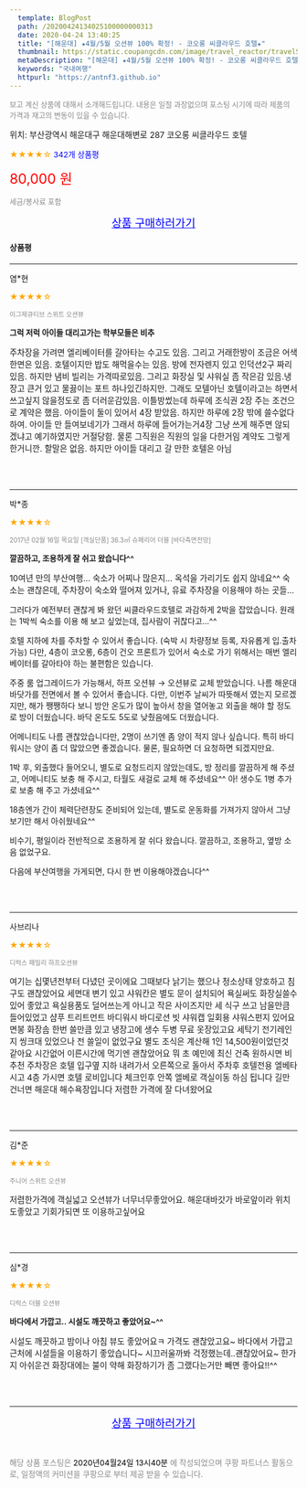 ```yaml
---
  template: BlogPost
  path: /20200424134025100000000313
  date: 2020-04-24 13:40:25
  title: "[해운대] ★4월/5월 오션뷰 100% 확정! - 코오롱 씨클라우드 호텔★"
  thumbnail: https://static.coupangcdn.com/image/travel_reactor/travelSeller/hotel/A00079695/25860848-34c6-4d10-92bc-b5508b28b5f0.jpg
  metaDescription: "[해운대] ★4월/5월 오션뷰 100% 확정! - 코오롱 씨클라우드 호텔★,국내여행"
  keywords: "국내여행"
  httpurl: "https://antnf3.github.io"
---
```

  
<span style="color: #888;font-size:0.8rem">보고 계신 상품에 대해서 소개해드립니다.
내용은 일절 과장없으며 포스팅 시기에 따라 제품의 가격과 재고의 변동이 있을 수 있습니다.</span>
  
<span style="font-size: 0.9rem;">위치: 부산광역시 해운대구 해운대해변로 287 코오롱 씨클라우드 호텔</span>
  
<span style="color: orange;">★★★★☆</span> <span style="color: blue;font-size: 0.85rem;">342개 상품평</span>
  
<span style="color: red;font-size: 1.5rem;">80,000 원</span>
  
<span style="color: #888;font-size:0.8rem">세금/봉사료 포함</span>





<p align="center"><a href="http://me2.do/GbxeS72Q" style="font-size: 1.2rem; color: blue;">상품 구매하러가기</a></p>

#### 상품평
  
---
  
염*현
    
<span style="color: orange;">★★★★☆</span>
    
<span style="color: #888;font-size:0.7rem">이그제큐티브 스위트 오션뷰</span>
    
<span style="font-size:0.85rem">**그럭 저럭  아이들 대리고가는 학부모들은 비추**</span>
    
<span style="font-size: 0.9rem;">주차장을 가려면 엘리베이터를 갈아타는 수고도 있음. 그리고 거래한방이 조금은 어색한면은 있음. 호텔이지만 밥도 해먹을수는 있음. 방에 전자렌지 있고 인덕션2구 짜리있음.  하지만 냄비 빌리는 가격따로있음. 그리고 화장실 및 샤워실 좀 작은감 있음.냉장고 큰거 있고  물끓이는 포트 하나있긴하지만. 그래도 모텔아닌 호텔이라고는 하면서 쓰고싶지 않을정도로 좀 더러운감있음. 이틀방썼는데 하루에 조식권 2장 주는 조건으로 계약은 했음. 아이들이 둘이 있어서 4장 받았음. 하지만 하루에 2장 밖에 쓸수없다하여. 아이들 만 들여보네기가  그래서 하루에 들어가는거4장 그냥 쓰게 해주면 않되겠냐고 예기하였지만 거절당함. 물론  그직원은 직원의 일을 다한거임 계약도 그렇게 한거니깐. 할말은 없음. 하지만 아이들 대리고 갈 만한 호텔은 아님</span>
    
<br>
<br>

---
  
박*종
    
<span style="color: orange;">★★★★☆</span>
    
<span style="color: #888;font-size:0.7rem">2017년 02월 16일 목요일 [객실단품] 36.3㎡ 슈페리어 더블 [바다측면전망]</span>
    
<span style="font-size:0.85rem">**깔끔하고, 조용하게 잘 쉬고 왔습니다^^**</span>
    
<span style="font-size: 0.9rem;">10여년 만의 부산여행... 숙소가 어찌나 많은지... 옥석을 가리기도 쉽지 않네요^^
숙소는 괜찮은데, 주차장이 숙소와 떨어져 있거나, 유료 주차장을 이용해야 하는 곳들...

그러다가 예전부터 괜찮게 봐 왔던 씨클라우드호텔로 과감하게 2박을 잡았습니다.
원래는 1박씩 숙소를 이용 해 보고 싶었는데, 집사람이 귀찮다고...^^

호텔 지하에 차를 주차할 수 있어서 좋습니다.
(숙박 시 차량정보 등록, 자유롭게 입.출차 가능)
다만, 4층이 코오롱, 6층이 건오 프론트가 있어서
숙소로 가기 위해서는 매번 엘리베이터를 갈아타야 하는 불편함은 있습니다.

주중 룸 업그레이드가 가능해서, 하프 오션뷰 → 오션뷰로 교체 받았습니다.
나름 해운대 바닷가를 전면에서 볼 수 있어서 좋습니다.
다만, 이번주 날씨가 따뜻해서 였는지 모르겠지만, 해가 쨍쨍하다 보니 방안 온도가 많이 높아서
창을 열어놓고 외출을 해야 할 정도로 방이 더웠습니다. 바닥 온도도 5도로 낮췄음에도 더웠습니다.

어메니티도 나름 괜찮았습니다만, 2명이 쓰기엔 좀 양이 적지 않나 싶습니다.
특히 바디워시는 양이 좀 더 많았으면 좋겠습니다. 물론, 필요하면 더 요청하면 되겠지만요.

1박 후, 외출했다 들어오니, 별도로 요청드리지 않았는데도,
방 정리를 깔끔하게 해 주셨고, 어메니티도 보충 해 주시고, 타월도 새걸로 교체 해 주셨네요^^
아! 생수도 1병 추가로 보충 해 주고 가셨네요^^

18층엔가 간이 체력단련장도 준비되어 있는데, 별도로 운동화를 가져가지 않아서
그냥 보기만 해서 아쉬웠네요^^

비수기, 평일이라 전반적으로 조용하게 잘 쉬다 왔습니다.
깔끔하고, 조용하고, 옆방 소음 없었구요.

다음에 부산여행을 가게되면, 다시 한 번 이용해야겠습니다^^</span>
    
<br>
<br>

---
  
사브리나
    
<span style="color: orange;">★★★★☆</span>
    
<span style="color: #888;font-size:0.7rem">디럭스 패밀리 하프오션뷰</span>
    

    
<span style="font-size: 0.9rem;">여기는 십몇년전부터 다녔던 곳이에요
그때보다 낡기는 했으나 청소상태 양호하고
침구도 괜찮았어요
세면대 변기  있고 샤워칸은 별도 문이 설치되어
욕실써도 화장실쓸수있어 좋았고
욕실용품도 덜어쓰는게 아니고 작은 사이즈지만
세 식구 쓰고 남을만큼 들어있었고
샴푸 트리트먼트 바디워시 바디로션 
빗 샤워캡 일회용 샤워스펀지  있어요
면봉  화장솜 한번 쓸만큼 있고
냉장고에 생수 두병 무료
옷장있고요
세탁기 전기레인지 씽크대 있었으나 전 쓸일이 없었구요
별도 조식은 계산해 1인 14,500원이었던것 같아요
시간없어 이른시간에 먹기엔 괜찮았어요
뭐 초 예민에 최신 건축 원하시면 비추천
주차장은 호텔 입구옆 지하 내려가서 오른쪽으로 돌아서
주차후 호텔전용 엘베타시고 4층 가시면
호텔 로비입니다
체크인후 안쪽 엘베로 객실이동 하심 됩니다
길만 건너면 해운대 해수욕장입니다
저렴한 가격에 잘 다녀왔어요</span>
    
<br>
<br>

---
  
김*준
    
<span style="color: orange;">★★★★☆</span>
    
<span style="color: #888;font-size:0.7rem">주니어 스위트 오션뷰</span>
    

    
<span style="font-size: 0.9rem;">저렴한가격에 객실넓고 오션뷰가 너무너무좋았어요. 해운대바갓가 바로앞이라 위치도좋았고 기회가되면 또 이용하고싶어요</span>
    
<br>
<br>

---
  
심*경
    
<span style="color: orange;">★★★★☆</span>
    
<span style="color: #888;font-size:0.7rem">디럭스 더블 오션뷰</span>
    
<span style="font-size:0.85rem">**바다에서 가깝고.. 시설도 깨끗하고 좋았어요~^^**</span>
    
<span style="font-size: 0.9rem;">시설도 깨끗하고 밤이나 아침 뷰도 좋았어요ㅋ
가격도 괜찮았고요~
바다에서 가깝고 근처에 시설들을 이용하기 좋았습니다~
시끄러울까봐 걱정했는데..괜찮았어요~
한가지 아쉬운건 화장대에는 불이 약해 화장하기가 좀 그랬다는거만 빼면 좋아요!!^^</span>
    
<br>
<br>


  
---
  
<p align="center"><a href="http://me2.do/GbxeS72Q" style="font-size: 1.2rem; color: blue;">상품 구매하러가기</a></p>
  
<br>
  
<span style="font-size: 0.85rem; color: #888;">해당 상품 포스팅은 <span style="color: #000;"> 2020년04월24일 13시40분 </span> 에 작성되었으며 쿠팡 파트너스 활동으로, 일정액의 커미션을 쿠팡으로 부터 제공 받을 수 있습니다.</span>